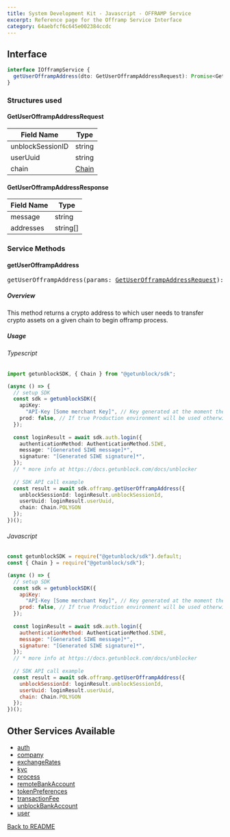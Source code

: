 ```yaml
---
title: System Development Kit - Javascript - OFFRAMP Service
excerpt: Reference page for the Offramp Service Interface
category: 64aebfcf6c645e002384ccdc
---
```


## Interface

```typescript
interface IOfframpService {
  getUserOfframpAddress(dto: GetUserOfframpAddressRequest): Promise<GetUserOfframpAddressResponse>;
}
```

### Structures used

#### <span id="GetUserOfframpAddressRequest"></span>GetUserOfframpAddressRequest

| Field Name | Type |
| ---------- | ---- |
| unblockSessionID | string |
| userUuid | string |
| chain | [Chain](COMMON_TYPES.md#chain) |

#### <span id="GetUserOfframpAddressResponse"></span>GetUserOfframpAddressResponse

| Field Name | Type |
| ---------- | ---- |
| message | string |
| addresses | string[] |

### Service Methods

#### getUserOfframpAddress

<div><pre>getUserOfframpAddress(params: <a href="#GetUserOfframpAddressRequest">GetUserOfframpAddressRequest</a>): Promise&#60;<a href="#GetUserOfframpAddressResponse">GetUserOfframpAddressResponse</a>&#62;</pre></div>

##### Overview

This method returns a crypto address to which user needs to transfer crypto assets on a given chain to begin offramp process.

##### Usage

###### Typescript

```typescript
import getunblockSDK, { Chain } from "@getunblock/sdk";

(async () => {
  // setup SDK
  const sdk = getunblockSDK({
    apiKey:
      "API-Key [Some merchant Key]", // Key generated at the moment the merchant was created in getunblock system
    prod: false, // If true Production environment will be used otherwise Sandbox will be used instead
  });
  
  const loginResult = await sdk.auth.login({
    authenticationMethod: AuthenticationMethod.SIWE,
    message: "[Generated SIWE message]*",
    signature: "[Generated SIWE signature]*",
  });
  // * more info at https://docs.getunblock.com/docs/unblocker
  
  // SDK API call example
  const result = await sdk.offramp.getUserOfframpAddress({
    unblockSessionId: loginResult.unblockSessionId,
    userUuid: loginResult.userUuid,
    chain: Chain.POLYGON
  });
})();
```

###### Javascript

```javascript
const getunblockSDK = require("@getunblock/sdk").default;
const { Chain } = require("@getunblock/sdk"); 

(async () => {
  // setup SDK
  const sdk = getunblockSDK({
    apiKey:
      "API-Key [Some merchant Key]", // Key generated at the moment the merchant was created in getunblock system
    prod: false, // If true Production environment will be used otherwise Sandbox will be used instead
  });
  
  const loginResult = await sdk.auth.login({
    authenticationMethod: AuthenticationMethod.SIWE,
    message: "[Generated SIWE message]*",
    signature: "[Generated SIWE signature]*",
  });
  // * more info at https://docs.getunblock.com/docs/unblocker
  
  // SDK API call example
  const result = await sdk.offramp.getUserOfframpAddress({
    unblockSessionId: loginResult.unblockSessionId,
    userUuid: loginResult.userUuid,
    chain: Chain.POLYGON
  });
})();
```

## Other Services Available

* [auth](AUTH.md)
* [company](COMPANY.md)
* [exchangeRates](EXCHANGE_RATES.md)
* [kyc](KYC.md)
* [process](PROCESS.md)
* [remoteBankAccount](REMOTE_BANK_ACCOUNT.md)
* [tokenPreferences](TOKEN_PREFERENCES.md)
* [transactionFee](TRANSACTION_FEE.md)
* [unblockBankAccount](UNBLOCK_BANK_ACCOUNT.md)
* [user](USER.md)

[Back to README](../README.md)
